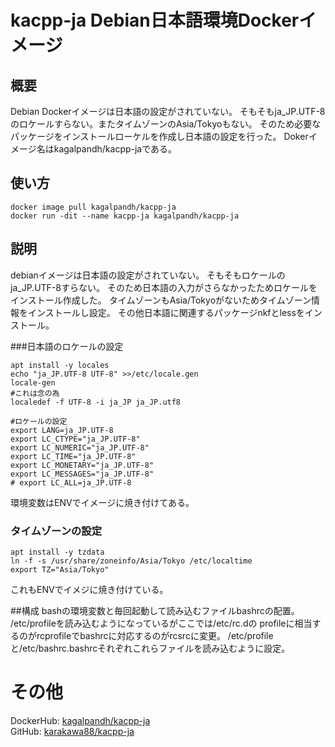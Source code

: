 # kacpp-ja Debian日本語環境Dockerイメージ

## 概要
Debian Dockerイメージは日本語の設定がされていない。
そもそもja_JP.UTF-8のロケールすらない。またタイムゾーンのAsia/Tokyoもない。
そのため必要なパッケージをインストールローケルを作成し日本語の設定を行った。
Dokerイメージ名はkagalpandh/kacpp-jaである。

## 使い方
```shell
docker image pull kagalpandh/kacpp-ja
docker run -dit --name kacpp-ja kagalpandh/kacpp-ja
```

## 説明
debianイメージは日本語の設定がされていない。
そもそもロケールのja_JP.UTF-8すらない。
そのため日本語の入力がさらなかったためロケールをインストール作成した。
タイムゾーンもAsia/Tokyoがないためタイムゾーン情報をインストールし設定。
その他日本語に関連するパッケージnkfとlessをインストール。

###日本語のロケールの設定
```shell
apt install -y locales
echo "ja_JP.UTF-8 UTF-8" >>/etc/locale.gen
locale-gen
#これは念の為
localedef -f UTF-8 -i ja_JP ja_JP.utf8

#ロケールの設定
export LANG=ja_JP.UTF-8
export LC_CTYPE="ja_JP.UTF-8"
export LC_NUMERIC="ja_JP.UTF-8"
export LC_TIME="ja_JP.UTF-8"
export LC_MONETARY="ja_JP.UTF-8"
export LC_MESSAGES="ja_JP.UTF-8"
# export LC_ALL=ja_JP.UTF-8
```
環境変数はENVでイメージに焼き付けてある。

### タイムゾーンの設定
```shell
apt install -y tzdata
ln -f -s /usr/share/zoneinfo/Asia/Tokyo /etc/localtime
export TZ="Asia/Tokyo"
```
これもENVでイメジに焼き付けている。

##構成
bashの環境変数と毎回起動して読み込むファイルbashrcの配置。
/etc/profileを読み込むようになっているがここでは/etc/rc.dの
profileに相当するのがrcprofileでbashrcに対応するのがrcsrcに変更。
/etc/profileと/etc/bashrc.bashrcそれぞれこれらファイルを読み込むように設定。

# その他
DockerHub: [kagalpandh/kacpp-ja](https://hub.docker.com/repository/docker/kagalpandh/kacpp-gccdev)<br />
GitHub: [karakawa88/kacpp-ja](https://github.com/karakawa88/kacpp-ja)

